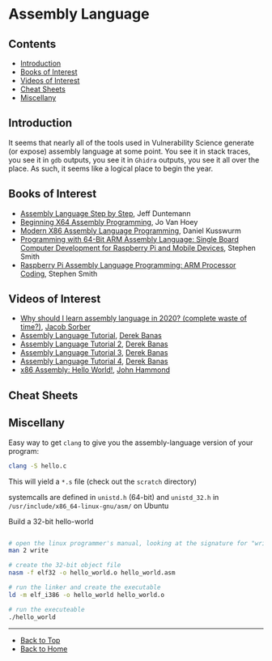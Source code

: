 # Assembly Language

## Contents
* [Introduction](#introduction)
* [Books of Interest](#books-of-interest)
* [Videos of Interest](#videos-of-interest)
* [Cheat Sheets](#cheat-sheets)
* [Miscellany](#miscellany)

## Introduction

It seems that nearly all of the tools used in Vulnerability Science generate (or expose) assembly language at some point. You see it in stack traces, you see it in `gdb` outputs, you see it in `Ghidra` outputs, you see it all over the place. As such, it seems like a logical place to begin the year.

## Books of Interest

* [Assembly Language Step by Step](https://amzn.to/3946Wpi), Jeff Duntemann
* [Beginning X64 Assembly Programming](https://amzn.to/2X9lwGz), Jo Van Hoey
* [Modern X86 Assembly Language Programming](https://amzn.to/3rUmNj2), Daniel Kusswurm
* [Programming with 64-Bit ARM Assembly Language: Single Board Computer Development for Raspberry Pi and Mobile Devices](https://amzn.to/3hFrPez), Stephen Smith
* [Raspberry Pi Assembly Language Programming: ARM Processor Coding](https://amzn.to/38YNj1X), Stephen Smith

## Videos of Interest

* [Why should I learn assembly language in 2020? (complete waste of time?)](https://www.youtube.com/watch?v=iYRl50gtprA), [Jacob Sorber](https://www.youtube.com/channel/UCwd5VFu4KoJNjkWJZMFJGHQ)
* [Assembly Language Tutorial](https://www.youtube.com/watch?v=ViNnfoE56V8), [Derek Banas](https://www.youtube.com/channel/UCwRXb5dUK4cvsHbx-rGzSgw)
* [Assembly Language Tutorial 2](https://www.youtube.com/watch?v=5HILZon7pVE), [Derek Banas](https://www.youtube.com/channel/UCwRXb5dUK4cvsHbx-rGzSgw)
* [Assembly Language Tutorial 3](https://www.youtube.com/watch?v=2ghL_R5CSaI), [Derek Banas](https://www.youtube.com/channel/UCwRXb5dUK4cvsHbx-rGzSgw)
* [Assembly Language Tutorial 4](https://www.youtube.com/watch?v=zj-cGdNpYZ8), [Derek Banas](https://www.youtube.com/channel/UCwRXb5dUK4cvsHbx-rGzSgw)
* [x86 Assembly: Hello World!](https://www.youtube.com/watch?v=HgEGAaYdABA), [John Hammond](https://www.youtube.com/channel/UCVeW9qkBjo3zosnqUbG7CFw)

## Cheat Sheets 


## Miscellany

Easy way to get `clang` to give you the assembly-language version of your program:

```bash
clang -S hello.c
```

This will yield a `*.s` file (check out the `scratch` directory)


systemcalls are defined in `unistd.h` (64-bit) and `unistd_32.h` in `/usr/include/x86_64-linux-gnu/asm/` on Ubuntu


Build a 32-bit hello-world

```bash

# open the linux programmer's manual, looking at the signature for "write"
man 2 write

# create the 32-bit object file
nasm -f elf32 -o hello_world.o hello_world.asm

# run the linker and create the executable
ld -m elf_i386 -o hello_world hello_world.o

# run the executeable
./hello_world

```

---
* [Back to Top](#assembly-language)
* [Back to Home](../README.md)
